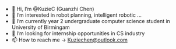 - 👋 Hi, I’m @KuzieC (Guanzhi Chen)
- 👀 I’m interested in robot planning, intelligent robotic ...
- 🌱 I’m currently year 2 undergraduate computer science student in University of Birmingam 
- 💞️ I’m looking for internship opportunities in CS industry
- 📫 How to reach me -> Kuziechen@outlook.com

<!---
KuzieC/KuzieC is a ✨ special ✨ repository because its `README.md` (this file) appears on your GitHub profile.
You can click the Preview link to take a look at your changes.
--->
